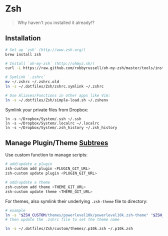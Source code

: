 # Zsh

> Why haven't you installed it already!?

## Installation

```bash
# Set up `zsh` (http://www.zsh.org/)
brew install zsh

# Install `oh-my-zsh` (http://ohmyz.sh/)
curl -L https://raw.github.com/robbyrussell/oh-my-zsh/master/tools/install.sh | sh

# Symlink `.zshrc`
mv ~/.zshrc ~/.zshrc.old
ln -s ~/.dotfiles/Zsh/zshrc.symlink ~/.zshrc

# Use Aliases/Functions in other apps like Vim:
ln -s ~/.dotfiles/Zsh/simple-load.sh ~/.zshenv
```

Symlink your private files from Dropbox:

```
ln -s ~/Dropbox/System/.ssh ~/.ssh
ln -s ~/Dropbox/System/.localrc ~/.localrc
ln -s ~/Dropbox/System/.zsh_history ~/.zsh_history
```

## Manage Plugin/Theme [Subtrees][subtrees]

Use custom function to manage scripts:

```bash
# add/update a plugin
zsh-custom add plugin <PLUGIN_GIT_URL>
zsh-custom update plugin <PLUGIN_GIT_URL>

# add/update a theme
zsh-custom add theme <THEME_GIT_URL>
zsh-custom update theme <THEME_GIT_URL>
```

For themes, also symlink their underlying `.zsh-theme` file to directory:

```bash
# example
ln -s "$ZSH_CUSTOM/themes/powerlevel10k/powerlevel10k.zsh-theme" "$ZSH_CUSTOM/themes/powerlevel10k.zsh-theme"
# then update the .zshrc file to set the theme name
```

```bash
ln -s ~/.dotfiles/Zsh/custom/themes/.p10k.zsh ~/.p10k.zsh
```

[subtrees]: https://www.atlassian.com/blog/git/alternatives-to-git-submodule-git-subtree
